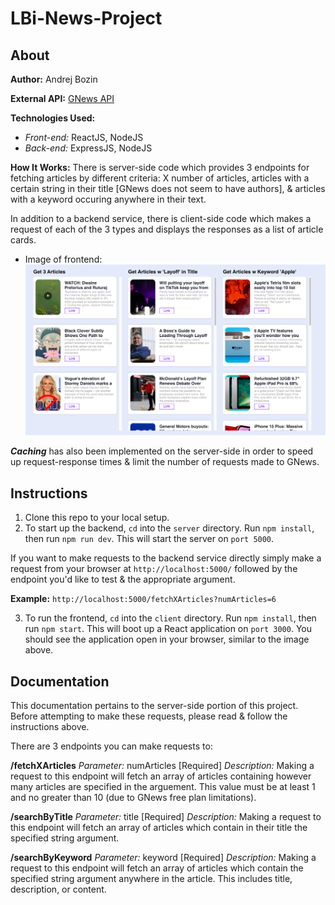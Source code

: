 # LBi-News-Project

## About
**Author:** Andrej Bozin

**External API:** [GNews API](https://gnews.io/)

**Technologies Used:**
- *Front-end:* ReactJS, NodeJS
- *Back-end:* ExpressJS, NodeJS

**How It Works:**
There is server-side code which provides 3 endpoints for fetching articles by different criteria: X number of articles, articles with a certain string in their title [GNews does not seem to have authors], & articles with a keyword occuring anywhere in their text.

In addition to a backend service, there is client-side code which makes a request of each of the 3 types and displays the responses as a list of article cards. 
- Image of frontend:
![Screenshot of frontend displaying 3 columns of article cards corresponding to 3 request types](/Frontend%20Screenshot.png)

***Caching*** has also been implemented on the server-side in order to speed up request-response times & limit the number of requests made to GNews.

## Instructions
1. Clone this repo to your local setup.
2. To start up the backend, `cd` into the `server` directory. Run `npm install`, then run `npm run dev`. This will start the server on `port 5000`.

If you want to make requests to the backend service directly simply make a request from your browser at `http://localhost:5000/` followed by the endpoint you'd like to test & the appropriate argument.

**Example:** `http://localhost:5000/fetchXArticles?numArticles=6`

3. To run the frontend, `cd` into the `client` directory. Run `npm install`, then run `npm start`. This will boot up a React application on `port 3000`. You should see the application open in your browser, similar to the image above.

## Documentation
This documentation pertains to the server-side portion of this project. Before attempting to make these requests, please read & follow the instructions above.

There are 3 endpoints you can make requests to:

**/fetchXArticles**
*Parameter:* numArticles [Required]
*Description:* Making a request to this endpoint will fetch an array of articles containing however many articles are specified in the arguement. This value must be at least 1 and no greater than 10 (due to GNews free plan limitations).

**/searchByTitle**
*Parameter:* title [Required]
*Description:* Making a request to this endpoint will fetch an array of articles which contain in their title the specified string argument.

**/searchByKeyword**
*Parameter:* keyword [Required]
*Description:* Making a request to this endpoint will fetch an array of articles which contain the specified string argument anywhere in the article. This includes title, description, or content.
